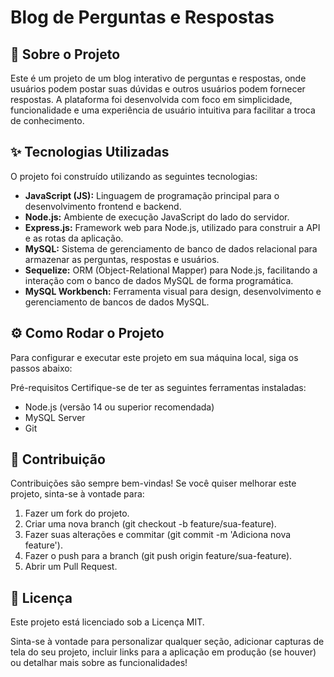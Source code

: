 # Blog de Perguntas e Respostas

## 🚀 Sobre o Projeto
Este é um projeto de um blog interativo de perguntas e respostas, onde usuários podem postar suas dúvidas e outros usuários podem fornecer respostas. A plataforma foi desenvolvida com foco em simplicidade, funcionalidade e uma experiência de usuário intuitiva para facilitar a troca de conhecimento.

## ✨ Tecnologias Utilizadas
O projeto foi construído utilizando as seguintes tecnologias:

- **JavaScript (JS):** Linguagem de programação principal para o desenvolvimento frontend e backend.
- **Node.js:** Ambiente de execução JavaScript do lado do servidor.
- **Express.js:** Framework web para Node.js, utilizado para construir a API e as rotas da aplicação.
- **MySQL:** Sistema de gerenciamento de banco de dados relacional para armazenar as perguntas, respostas e usuários.
- **Sequelize:** ORM (Object-Relational Mapper) para Node.js, facilitando a interação com o banco de dados MySQL de forma programática.
- **MySQL Workbench:** Ferramenta visual para design, desenvolvimento e gerenciamento de bancos de dados MySQL.

## ⚙️ Como Rodar o Projeto
Para configurar e executar este projeto em sua máquina local, siga os passos abaixo:

Pré-requisitos
Certifique-se de ter as seguintes ferramentas instaladas:

- Node.js (versão 14 ou superior recomendada)
- MySQL Server
- Git

## 🤝 Contribuição
Contribuições são sempre bem-vindas! Se você quiser melhorar este projeto, sinta-se à vontade para:

1. Fazer um fork do projeto.
2. Criar uma nova branch (git checkout -b feature/sua-feature).
3. Fazer suas alterações e commitar (git commit -m 'Adiciona nova feature').
4. Fazer o push para a branch (git push origin feature/sua-feature).
5. Abrir um Pull Request.

## 📄 Licença
Este projeto está licenciado sob a Licença MIT.

Sinta-se à vontade para personalizar qualquer seção, adicionar capturas de tela do seu projeto, incluir links para a aplicação em produção (se houver) ou detalhar mais sobre as funcionalidades!